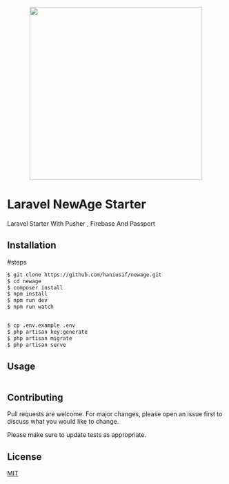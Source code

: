 <p align="center"><img src="https://res.cloudinary.com/dtfbvvkyp/image/upload/v1566331377/laravel-logolockup-cmyk-red.svg" width="400"></p>

# Laravel NewAge Starter 

Laravel Starter With Pusher , Firebase And Passport 

## Installation



#steps

```bash
$ git clone https://github.com/haniusif/newage.git
$ cd newage
$ composer install
$ npm install
$ npm run dev
$ npm run watch


$ cp .env.example .env
$ php artisan key:generate
$ php artisan migrate
$ php artisan serve
```

## Usage

```

```

## Contributing
Pull requests are welcome. For major changes, please open an issue first to discuss what you would like to change.

Please make sure to update tests as appropriate.

## License
[MIT](https://choosealicense.com/licenses/mit/)
